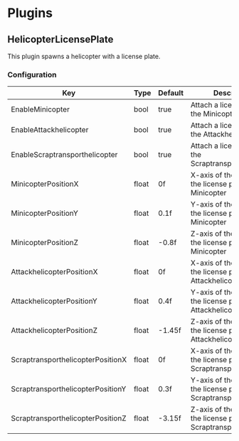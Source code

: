 # Plugins

## HelicopterLicensePlate

This plugin spawns a helicopter with a license plate.

### Configuration

| Key | Type | Default | Description |
| --- | --- | --- | --- |
| EnableMinicopter | bool | true | Attach a license plate to the Minicopter. |
| EnableAttackhelicopter | bool | true | Attach a license plate to the Attackhelicopter. |
| EnableScraptransporthelicopter | bool | true | Attach a license plate to the Scraptransporthelicopter. |
| MinicopterPositionX | float | 0f | X-axis of the position of the license plate on the Minicopter |
| MinicopterPositionY | float | 0.1f | Y-axis of the position of the license plate on the Minicopter |
| MinicopterPositionZ | float | -0.8f | Z-axis of the position of the license plate on the Minicopter |
| AttackhelicopterPositionX | float | 0f | X-axis of the position of the license plate on the Attackhelicopter |
| AttackhelicopterPositionY | float | 0.4f | Y-axis of the position of the license plate on the Attackhelicopter |
| AttackhelicopterPositionZ | float | -1.45f | Z-axis of the position of the license plate on the Attackhelicopter |
| ScraptransporthelicopterPositionX | float | 0f | X-axis of the position of the license plate on the Scraptransporthelicopter |
| ScraptransporthelicopterPositionY | float | 0.3f | Y-axis of the position of the license plate on the Scraptransporthelicopter |
| ScraptransporthelicopterPositionZ | float | -3.15f | Z-axis of the position of the license plate on the Scraptransporthelicopter |
